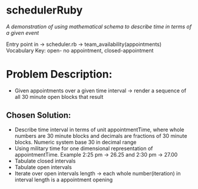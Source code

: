 # schedulerRuby
*A demonstration of using mathematical schema to describe time in terms of a given event*

Entry point in -> scheduler.rb -> team_availability(appointments)   
Vocabulary Key: open- no appointment, closed-appointment  

# Problem Description:
* Given appointments over a given time interval -> render a sequence of all 30 minute open blocks that result
  
## Chosen Solution:
* Describe time interval in terms of unit appointmentTime, where whole numbers are 30 minute blocks and decimals are fractions of 30 minute blocks. Numeric system base 30 in decimal range
* Using military time for one dimensional representation of appointmentTime. Example 2:25 pm -> 26.25 and 2:30 pm -> 27.00
* Tabulate closed intervals
* Tabulate open intervals
* Iterate over open intervals length -> each whole number(iteration) in interval length is a appointment opening
